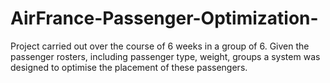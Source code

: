 # AirFrance-Passenger-Optimization-
Project carried out over the course of 6 weeks in a group of 6. Given the passenger rosters, including passenger type, weight, groups a system was designed to optimise the placement of these passengers. 
